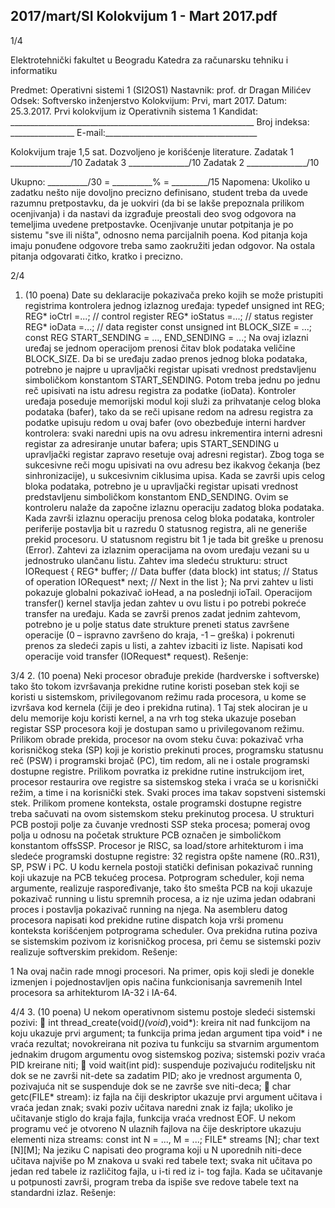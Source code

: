 2017/mart/SI Kolokvijum 1 - Mart 2017.pdf
--------------------------------------------------------------------------------


1/4

Elektrotehnički fakultet u Beogradu
Katedra za računarsku tehniku i informatiku

Predmet: Operativni sistemi 1 (SI2OS1)
Nastavnik: prof. dr Dragan Milićev
Odsek: Softversko inženjerstvo
Kolokvijum: Prvi, mart 2017.
Datum: 25.3.2017.
Prvi kolokvijum iz Operativnih sistema 1
Kandidat: _____________________________________________________________
Broj indeksa: ________________  E-mail:______________________________________

Kolokvijum traje 1,5 sat. Dozvoljeno je korišćenje literature.
Zadatak 1 _______________/10   Zadatak 3 _______________/10
Zadatak 2 _______________/10

Ukupno: __________/30 = __________% = _________/15
Napomena: Ukoliko u zadatku nešto nije dovoljno precizno definisano, student treba da
uvede razumnu pretpostavku, da je uokviri (da bi se lakše prepoznala prilikom ocenjivanja) i
da  nastavi  da  izgrađuje  preostali  deo  svog  odgovora  na  temeljima  uvedene  pretpostavke.
Ocenjivanje unutar potpitanja je po sistemu "sve ili ništa", odnosno nema parcijalnih poena.
Kod pitanja koja imaju ponuđene odgovore  treba samo zaokružiti jedan  odgovor.  Na  ostala
pitanja odgovarati čitko, kratko i precizno.


2/4
1. (10 poena)
Date su deklaracije pokazivača preko kojih se može pristupiti registrima kontrolera jednog
izlaznog uređaja:
typedef unsigned int REG;
REG* ioCtrl =...;     // control register
REG* ioStatus =...;   // status register
REG* ioData =...;     // data register
const unsigned int BLOCK_SIZE = ...;
const REG START_SENDING = ..., END_SENDING = ...;
Na  ovaj  izlazni  uređaj  se  jednom  operacijom  prenosi čitav  blok  podataka  veličine
BLOCK_SIZE.  Da  bi  se  uređaju  zadao  prenos  jednog  bloka  podataka,  potrebno  je  najpre  u
upravljački registar upisati vrednost predstavljenu simboličkom konstantom START_SENDING.
Potom  treba  jednu  po  jednu  reč  upisivati  na  istu  adresu  registra  za  podatke  (ioData).
Kontroler uređaja poseduje memorijski modul koji služi za prihvatanje celog bloka podataka
(bafer), tako da se reči upisane redom na adresu registra za podatke upisuju redom u ovaj
bafer  (ovo  obezbeđuje  interni  hardver  kontrolera:   svaki   naredni   upis   na   ovu   adresu
inkrementira  interni  adresni  registar  za  adresiranje  unutar  bafera;  upis START_SENDING u
upravljački registar zapravo resetuje ovaj adresni registar). Zbog toga se sukcesivne reči mogu
upisivati  na  ovu  adresu  bez ikakvog čekanja (bez sinhronizacije), u sukcesivnim ciklusima
upisa. Kada se završi upis celog bloka podataka, potrebno je u upravljački registar upisati
vrednost predstavljenu simboličkom konstantom END_SENDING. Ovim se kontroleru nalaže da
započne izlaznu operaciju zadatog bloka podataka.
Kada završi izlaznu operaciju prenosa celog bloka podataka, kontroler periferije postavlja bit
u razredu 0 statusnog registra, ali ne generiše prekid procesoru. U statusnom registru bit 1 je
tada bit greške u prenosu (Error).
Zahtevi za izlaznim operacijama na ovom  uređaju  vezani  su  u jednostruko ulančanu listu.
Zahtev ima sledeću strukturu:
struct IORequest {
  REG* buffer; // Data buffer (data block)
  int status;  // Status of operation
  IORequest* next; // Next in the list
};
Na  prvi  zahtev  u  listi  pokazuje  globalni  pokazivač ioHead,   a   na   poslednji ioTail.
Operacijom transfer() kernel stavlja jedan zahtev u ovu listu i po potrebi pokreće transfer
na uređaju. Kada se završi prenos zadat jednim zahtevom, potrebno je u polje status date
strukture  preneti  status  završene  operacije  (0 – ispravno  završeno do kraja, -1 – greška) i
pokrenuti prenos za sledeći zapis u listi, a zahtev izbaciti iz liste.
Napisati kod operacije void transfer (IORequest* request).
Rešenje:

3/4
2. (10 poena)
Neki procesor obrađuje prekide (hardverske i softverske) tako što tokom izvršavanja prekidne
rutine  koristi  poseban  stek  koji  se  koristi  u  sistemskom,  privilegovanom  režimu  rada
procesora, u kome se izvršava kod kernela (čiji je deo i prekidna rutina).
1
 Taj stek alociran je
u  delu  memorije  koju  koristi  kernel,  a  na  vrh  tog  steka  ukazuje  poseban  registar  SSP
procesora koji je dostupan samo u privilegovanom režimu.
Prilikom obrade prekida, procesor na ovom steku čuva: pokazivač vrha korisničkog steka (SP)
koji je koristio prekinuti proces, programsku statusnu reč (PSW) i programski brojač (PC),
tim  redom, ali ne i ostale programski dostupne registre. Prilikom povratka iz prekidne rutine
instrukcijom iret, procesor restaurira ove registre sa sistemskog steka i vraća se u korisnički
režim, a time i na korisnički stek.
Svaki   proces   ima takav sopstveni   sistemski   stek. Prilikom   promene   konteksta,   ostale
programski dostupne registre treba sačuvati na ovom sistemskom steku prekinutog procesa. U
strukturi  PCB  postoji polje za čuvanje vrednosti SSP steka procesa; pomeraj ovog polja u
odnosu na početak strukture PCB označen je simboličkom konstantom offsSSP.
Procesor  je  RISC,  sa load/store arhitekturom i ima sledeće programski dostupne registre: 32
registra opšte namene (R0..R31), SP, PSW i PC.
U kodu kernela postoji statički definisan pokazivač running koji ukazuje na PCB tekućeg
procesa.  Potprogram scheduler,  koji  nema  argumente,  realizuje  raspoređivanje,  tako  što
smešta PCB na koji ukazuje pokazivač running u listu spremnih procesa, a iz nje uzima jedan
odabrani proces i postavlja pokazivač running na njega.
Na  asembleru  datog  procesora  napisati  kod  prekidne  rutine dispatch koja  vrši  promenu
konteksta korišćenjem potprograma scheduler.  Ova  prekidna  rutina  poziva  se  sistemskim
pozivom iz korisničkog procesa, pri čemu se sistemski poziv realizuje softverskim prekidom.
Rešenje:

1 Na ovaj način rade mnogi procesori. Na primer, opis koji sledi je donekle izmenjen i pojednostavljen opis
načina funkcionisanja savremenih Intel procesora sa arhitekturom IA-32 i IA-64.

4/4
3. (10 poena)
U nekom operativnom sistemu postoje sledeći sistemski pozivi:
 int  thread_create(void(*)(void*),void*):  kreira  nit  nad  funkcijom  na  koju
ukazuje  prvi  argument;  ta  funkcija  prima  jedan  argument  tipa void* i  ne  vraća
rezultat;  novokreirana  nit  poziva  tu  funkciju  sa  stvarnim  argumentom  jednakim
drugom argumentu ovog sistemskog poziva; sistemski poziv vraća PID kreirane niti;
 void wait(int pid): suspenduje pozivajuću roditeljsku nit dok se ne završi nit-dete
sa zadatim PID; ako je vrednost argumenta 0, pozivajuća nit se suspenduje dok se ne
završe sve niti-deca;
 char getc(FILE* stream): iz fajla na čiji deskriptor ukazuje prvi argument učitava i
vraća jedan znak; svaki poziv učitava naredni znak iz fajla; ukoliko je učitavanje stiglo
do kraja fajla, funkcija vraća vrednost EOF.
U nekom programu već je otvoreno N ulaznih fajlova na čije deskriptore ukazuju elementi
niza streams:
const int N = ..., M = ...;
FILE* streams [N];
char text [N][M];
Na jeziku C napisati deo programa koji u N uporednih niti-dece učitava najviše po M znakova
u svaki red tabele text; svaka nit učitava po jedan red tabele iz različitog fajla, u i-ti red iz i-
tog  fajla.  Kada se učitavanje u potpunosti završi, program treba da ispiše sve redove tabele
text na standardni izlaz.
Rešenje:
